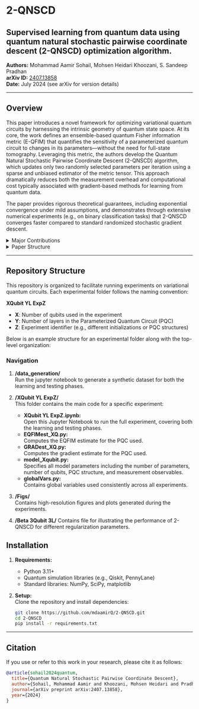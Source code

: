 # 2-QNSCD

## Supervised learning from quantum data using quantum natural stochastic pairwise coordinate descent (2-QNSCD) optimization algorithm.

**Authors:** Mohammad Aamir Sohail, Mohsen Heidari Khoozani, S. Sandeep Pradhan  
**arXiv ID:** [2407.13858](https://arxiv.org/abs/2407.13858)  
**Date:** July 2024 (see arXiv for version details)

---

## Overview

This paper introduces a novel framework for optimizing variational quantum circuits by harnessing the intrinsic geometry of quantum state space. At its core, the work defines an ensemble-based quantum Fisher information metric (E-QFIM) that quantifies the sensitivity of a parameterized quantum circuit to changes in its parameters—without the need for full-state tomography. Leveraging this metric, the authors develop the Quantum Natural Stochastic Pairwise Coordinate Descent (2-QNSCD) algorithm, which updates only two randomly selected parameters per iteration using a sparse and unbiased estimator of the metric tensor. This approach dramatically reduces both the measurement overhead and computational cost typically associated with gradient-based methods for learning from quantum data.

The paper provides rigorous theoretical guarantees, including exponential convergence under mild assumptions, and demonstrates through extensive numerical experiments (e.g., on binary classification tasks) that 2-QNSCD converges faster compared to standard randomized stochastic gradient descent. 

<details>
  <summary> Major Contributions</summary>

- **Ensemble-Based Quantum Metric (E-QFIM):**  
  Introduces a new metric that measures the closeness between ensembles of pure states. This metric can be efficiently estimated without full tomography, overcoming the limitations of the Bures metric.

- **Sparse, Unbiased Estimator:**  
  Develop an efficient sequential measurement strategy using mid-circuit measurements to obtain a highly sparse and unbiased estimator of the E-QFIM. Only a constant number of measurements are needed per iteration.

- **Quantum Natural Stochastic Pairwise Coordinate Descent (2-QNSCD):**  
  Presents an optimization algorithm that updates only two randomly chosen parameters per iteration. This results in constant sample complexity and computational cost per iteration without requiring multiple copies of the quantum data.

- **Exponential Convergence Guarantee:**  
  Provides a theoretical analysis showing that 2-QNSCD achieves an exponential rate of convergence under mild assumptions. A new quadratic geometric information (QGI) inequality is introduced to generalize classical convergence criteria.

- **Empirical Validation:**  
  Demonstrates through experiments on a binary classification task that 2-QNSCD converges faster and more reliably than standard stochastic gradient descent, highlighting its robustness and data efficiency.


</details>

<details>
  <summary> Paper Structure</summary>

1. **Introduction:**  
   The motivation behind the method, challenges of variational quantum circuit optimization, and limitations of standard gradient descent methods.

2. **Background and Preliminaries:**  
   Overview of variational quantum algorithms, quantum state geometry (quantum geometric tensor, Fubini–Study metric), and existing optimization methods.

3. **The 2-QNSCD Algorithm:**  
   Detailed description of the algorithm’s design, update rules, and construction of the sparse metric tensor estimator.

4. **Convergence Analysis:**  
   Theoretical analysis demonstrating faster convergence and complexity benefits over randomized stochastic gradient descent.

5. **Numerical Experiments:**  
   Simulation results show faster convergence for different system sizes and PQC models.

6. **Conclusion and Future Work:**  
   Summary of benefits and discussion of potential research directions.

</details>

---

## Repository Structure

This repository is organized to facilitate running experiments on variational quantum circuits. Each experimental folder follows the naming convention:

**XQubit YL ExpZ**  
- **X**: Number of qubits used in the experiment  
- **Y**: Number of layers in the Parameterized Quantum Circuit (PQC)  
- **Z**: Experiment identifier (e.g., different initializations or PQC structures)

Below is an example structure for an experimental folder along with the top-level organization:

### Navigation

1. **/data_generation/**  
   Run the jupyter notebook to generate a synthetic dataset for both the learning and testing phases. 

2. **/XQubit YL ExpZ/**  
   This folder contains the main code for a specific experiment:
   - **XQubit YL ExpZ.ipynb:**  
     Open this Jupyter Notebook to run the full experiment, covering both the learning and testing phases.
   - **EQFIMest_XQ.py:**  
     Computes the EQFIM estimate for the PQC used.
   - **GRADest_XQ.py:**  
     Computes the gradient estimate for the PQC used.
   - **model_Xqubit.py:**  
     Specifies all model parameters including the number of parameters, number of qubits, PQC structure, and measurement observables.
   - **globalVars.py:**  
     Contains global variables used consistently across all experiments.

3. **/Figs/**  
   Contains high-resolution figures and plots generated during the experiments.

4. **/Beta 3Qubit 3L/**
   Contains file for illustrating the performance of 2-QNSCD for different regularization parameters. 

## Installation

1. **Requirements:**  
   - Python 3.11+  
   - Quantum simulation libraries (e.g., Qiskit, PennyLane)  
   - Standard libraries: NumPy, SciPy, matplotlib

2. **Setup:**  
   Clone the repository and install dependencies:
   ```bash
   git clone https://github.com/mdaamirQ/2-QNSCD.git
   cd 2-QNSCD
   pip install -r requirements.txt

---


## Citation

If you use or refer to this work in your research, please cite it as follows:

```bibtex
@article{sohail2024quantum,
  title={Quantum Natural Stochastic Pairwise Coordinate Descent},
  author={Sohail, Mohammad Aamir and Khoozani, Mohsen Heidari and Pradhan, S. Sandeep},
  journal={arXiv preprint arXiv:2407.13858},
  year={2024}
}
